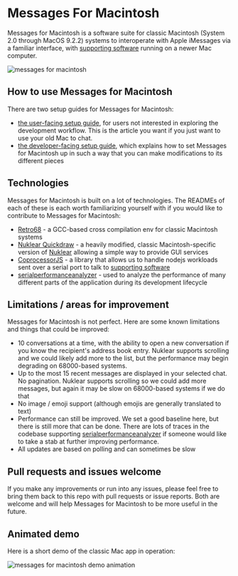 # Messages For Macintosh
Messages for Macintosh is a software suite for classic Macintosh (System 2.0 through MacOS 9.2.2) systems to interoperate with Apple iMessages via a familiar interface, with [supporting software](https://github.com/CamHenlin/imessagegraphqlserver) running on a newer Mac computer.

![messages for macintosh](https://henlin.net/images/messagesformacintosh.png)

## How to use Messages for Macintosh
There are two setup guides for Messages for Macintosh:

- [the user-facing setup guide](https://henlin.net/), for users not interested in exploring the development workflow. This is the article you want if you just want to use your old Mac to chat.
- [the developer-facing setup guide](https://henlin.net/), which explains how to set Messages for Macintosh up in such a way that you can make modifications to its different pieces

## Technologies
Messages for Macintosh is built on a lot of technologies. The READMEs of each of these is each worth familiarizing yourself with if you would like to contribute to Messages for Macintosh:

- [Retro68](https://github.com/autc04/Retro68) - a GCC-based cross compilation env for classic Macintosh systems
- [Nuklear Quickdraw](https://github.com/CamHenlin/nuklear-quickdraw) - a heavily modified, classic Macintosh-specific version of [Nuklear](https://github.com/Immediate-Mode-UI/Nuklear) allowing a simple way to provide GUI services
- [CoprocessorJS](https://github.com/CamHenlin/coprocessor.js) - a library that allows us to handle nodejs workloads sent over a serial port to talk to [supporting software](https://github.com/CamHenlin/imessagegraphqlserver)
- [serialperformanceanalyzer](https://github.com/CamHenlin/serialperformanceanalyzer) - used to analyze the performance of many different parts of the application during its development lifecycle

## Limitations / areas for improvement
Messages for Macintosh is not perfect. Here are some known limitations and things that could be improved:

- 10 conversations at a time, with the ability to open a new conversation if you know the recipient's address book entry. Nuklear supports scrolling and we could likely add more to the list, but the performance may begin degrading on 68000-based systems.
- Up to the most 15 recent messages are displayed in your selected chat. No pagination. Nuklear supports scrolling so we could add more messages, but again it may be slow on 68000-based systems if we do that
- No image / emoji support (although emojis are generally translated to text)
- Performance can still be improved. We set a good baseline here, but there is still more that can be done. There are lots of traces in the codebase supporting [serialperformanceanalyzer](https://github.com/CamHenlin/serialperformanceanalyzer) if someone would like to take a stab at further improving performance.
- All updates are based on polling and can sometimes be slow

## Pull requests and issues welcome
If you make any improvements or run into any issues, please feel free to bring them back to this repo with pull requests or issue reports. Both are welcome and will help Messages for Macintosh to be more useful in the future. 

## Animated demo
Here is a short demo of the classic Mac app in operation:

![messages for macintosh demo animation](https://henlin.net/images/messagesformacdemo.gif)
